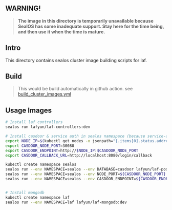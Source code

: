 
## **WARNING!**
> **The image in this directory is temporarily unavailable because SealOS has some inadequate support. Stay here for the time being, and then use it when the time is mature.**

## Intro

This directory contains sealos cluster image building scripts for laf.

## Build

> This would be build automatically in github action. see [build_cluster_images.yml](../.github/workflows/build_cluster_images.yml)

## Usage Images

```bash
# Install laf controllers
sealos run lafyun/laf-controllers:dev

# Install casdoor & service auth in sealos namespace (because service-auth has hard-coding `sealos` namespace in code)
export NODE_IP=$(kubectl get nodes -o jsonpath="{.items[0].status.addresses[0].address}")
export CASDOOR_NODE_PORT=30080
export CASDOOR_ENDPOINT=http://$NODE_IP:$CASDOOR_NODE_PORT
export CASDOOR_CALLBACK_URL=http://localhost:8080/login/callback

kubectl create namespace sealos
sealos run --env NAMESPACE=sealos --env DATABASE=casdoor lafyun/laf-postgresql:dev
sealos run --env NAMESPACE=sealos --env NODE_PORT=${CASDOOR_NODE_PORT} lafyun/laf-casdoor:dev 
sealos run --env NAMESPACE=sealos --env CASDOOR_ENDPOINT=${CASDOOR_ENDPOINT} --env CASDOOR_CALLBACK_URL=${CASDOOR_CALLBACK_URL} lafyun/laf-service-auth:dev


# Install mongodb
kubectl create namespace laf
sealos run --env NAMESPACE=laf lafyun/laf-mongodb:dev
```

